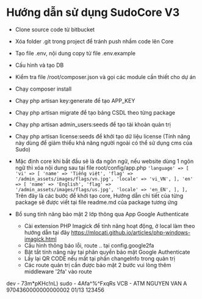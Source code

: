 # Hướng dẫn sử dụng SudoCore V3
* Clone source code từ bitbucket
* Xóa folder .git trong project để tránh push nhầm code lên Core
* Tạo file .env, nội dung copy từ file .env.example
* Cấu hình và tạo DB
* Kiểm tra file /root/composer.json và gọi các module cần thiết cho dự án
* Chạy composer install
* Chạy php artisan key:generate để tạo APP_KEY
* Chạy php artisan migrate để tạo bảng CSDL theo từng package
* Chạy php artisan admin_users:seeds để tạo tài khoản quản trị
* Chạy php artisan license:seeds để khởi tạo dữ liệu license (Tính năng này dùng để giảm thiểu khả năng người ngoài có thể sử dụng cms của Sudo)
* Mặc định core khi bắt đầu sẽ là đa ngôn ngữ, nếu website dùng 1 ngôn ngữ thì xóa nội dung sau tại file root/config/app.php
	`
		'language' => [
	        'vi' => [
	            'name' => 'Tiếng việt',
	            'flag' => '/admin_assets/images/flags/vn.jpg',
	            'locale' => 'vi_VN',
	        ],
	        'en' => [
	            'name' => 'English',
	            'flag' => '/admin_assets/images/flags/us.jpg',
	            'locale' => 'en_EN',
	        ],
	    ],
	`
Trên đây là các bước để khởi tạo core, Hướng dẫn chi tiết của từng package sẽ được viết tại file readme.md của package tương ứng

* Bổ sung tính năng bảo mật 2 lớp thông qua App Google Authenticate
  - Cài extension PHP Imagick để tính năng hoạt động, ở local làm theo hướng dẫn tại đây https://mlocati.github.io/articles/php-windows-imagick.html
  - Cấu hình thông báo lỗi, route .. tại config.google2fa
  - Bật tắt tính năng này tại phân quyền bảo mật Google Authenticate
  - Lấy lại QR CODE nếu mất tại phần changeInfo trong quản trị
  - Các route quản trị cần được bảo mật 2 bước vui lòng thêm middleware '2fa' vào route

dev - 73m*pKHc!nL)
sudo - 4Afa^%^FxqRs
VCB - ATM NGUYEN VAN A 9704360000000000002 01/13 123456
